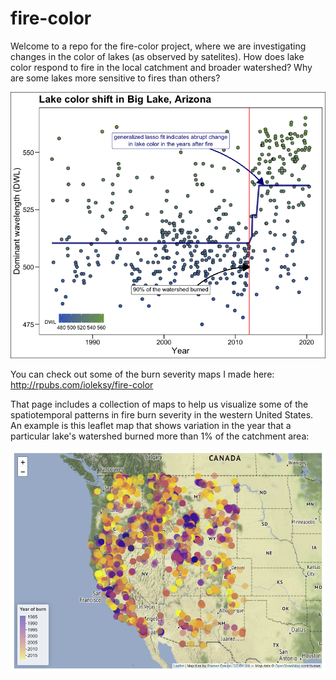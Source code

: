 # fire-color

Welcome to a repo for the fire-color project, where we are investigating changes in the color of lakes (as observed by satelites). How does lake color respond to fire in the local catchment and broader watershed? Why are some lakes more sensitive to fires than others?

![Big Lake DWL shift](figures/BigLakeDWLshift.png)

You can check out some of the burn severity maps I made here: http://rpubs.com/ioleksy/fire-color

That page includes a collection of maps to help us visualize some of the spatiotemporal patterns in fire burn severity in the western United States. An example is this leaflet map that shows variation in the year that a particular lake's watershed burned more than 1% of the catchment area:

<a href="http://rpubs.com/ioleksy/fire-color">![MTBS map 1](figures/screenshots/MTBSmap_sample.png)</a>